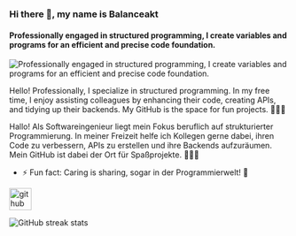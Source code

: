 ### Hi there 👋, my name is Balanceakt
#### Professionally engaged in structured programming, I create variables and programs for an efficient and precise code foundation.
![Professionally engaged in structured programming, I create variables and programs for an efficient and precise code foundation.]([https://i.pinimg.com/originals/a2/4c/b5/a24cb568fa40046f8562dbc45cea8506.gif](https://github.com/Balanceakt/Balanceakt/edit/main/gitprofile.gif))

Hello! Professionally, I specialize in structured programming. In my free time, I enjoy assisting colleagues by enhancing their code, creating APIs, and tidying up their backends. My GitHub is the space for fun projects. 👩‍💻✨

Hallo! Als Softwareingenieur liegt mein Fokus beruflich auf strukturierter Programmierung. In meiner Freizeit helfe ich Kollegen gerne dabei, ihren Code zu verbessern, APIs zu erstellen und ihre Backends aufzuräumen. Mein GitHub ist dabei der Ort für Spaßprojekte. 👩‍💻✨

- ⚡ Fun fact: Caring is sharing, sogar in der Programmierwelt! 🚀 


[<img src='https://cdn.jsdelivr.net/npm/simple-icons@3.0.1/icons/github.svg' alt='github' height='40'>](https://github.com/Balanceakt)  

![GitHub streak stats](https://streak-stats.demolab.com/?user=Balanceakt)  



